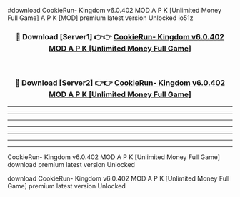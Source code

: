 #download CookieRun- Kingdom v6.0.402 MOD A P K [Unlimited Money Full Game] A P K [MOD] premium latest version Unlocked io51z 



<div align="center">
<h3>🔴 Download [Server1] 👉👉 <a href="https://apkdownload2.web.app/">CookieRun- Kingdom v6.0.402 MOD A P K [Unlimited Money Full Game]</a></h3><br>

<h3>🔴 Download [Server2] 👉👉 <a href="https://apkdownload2.web.app/">CookieRun- Kingdom v6.0.402 MOD A P K [Unlimited Money Full Game]</a></h3>
</div>





----------------------------------------------------------

----------------------------------------------------------

----------------------------------------------------------

----------------------------------------------------------

----------------------------------------------------------

----------------------------------------------------------

----------------------------------------------------------

CookieRun- Kingdom v6.0.402 MOD A P K [Unlimited Money Full Game] download premium latest version Unlocked

download CookieRun- Kingdom v6.0.402 MOD A P K [Unlimited Money Full Game] premium latest version Unlocked

